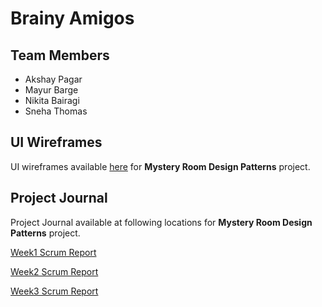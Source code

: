 # Brainy Amigos

## Team Members

- Akshay Pagar
- Mayur Barge
- Nikita Bairagi
- Sneha Thomas

## UI Wireframes

UI wireframes available [here](UI%20Wireframes/README.md) for **Mystery Room Design Patterns** project.


## Project Journal

Project Journal available at following locations for **Mystery Room Design Patterns** project.

[Week1 Scrum Report](Project%20Journal/Week1%20Scrum%20Report.md)

[Week2 Scrum Report](Project%20Journal/Week2%20Scrum%20Report.md)

[Week3 Scrum Report](Project%20Journal/Week3%20Scrum%20Report.md)



